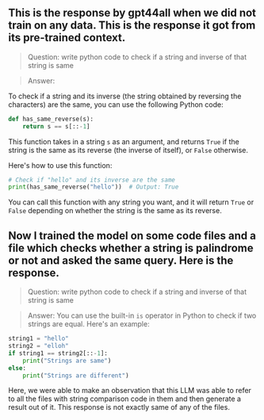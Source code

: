 ## This is the response by gpt44all when we did not train on any data. This is the response it got from its pre-trained context.


> Question:
write python code to check if a string and inverse of that string is same

> Answer:

To check if a string and its inverse (the string obtained by reversing the characters) are the same, you can use the following Python code:
```python
def has_same_reverse(s):
    return s == s[::-1]
```
This function takes in a string `s` as an argument, and returns `True` if the string is the same as its reverse (the inverse of itself), or `False` otherwise.

Here's how to use this function:
```python
# Check if "hello" and its inverse are the same
print(has_same_reverse("hello"))  # Output: True
```
You can call this function with any string you want, and it will return `True` or `False` depending on whether the string is the same as its reverse.


## Now I trained the model on some code files and a file which checks whether a string is palindrome or not and asked the same query. Here is the response.

> Question:
write python code to check if a string and inverse of that string is same

> Answer:
 You can use the built-in `is` operator in Python to check if two strings are equal. Here's an example:
```python
string1 = "hello"
string2 = "elloh"
if string1 == string2[::-1]:
    print("Strings are same")
else:
    print("Strings are different")
```

Here, we were able to make an observation that this LLM was able to refer to all the files with string comparison code in them and then generate a result out of it. This response is not exactly same of any of the files.
